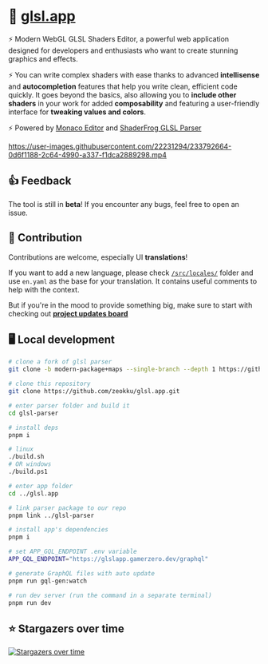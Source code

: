 # 🌅 [glsl.app](https://glsl.app)

⚡ Modern WebGL GLSL Shaders Editor, a powerful web application designed for developers and enthusiasts who want to create stunning graphics and effects.

⚡ You can write complex shaders with ease thanks to advanced **intellisense** and **autocompletion** features that help you write clean, efficient code quickly. It goes beyond the basics, also allowing you to **include other shaders** in your work for added **composability** and featuring a user-friendly interface for **tweaking values and colors**.

⚡ Powered by [Monaco Editor](https://github.com/microsoft/monaco-editor) and [ShaderFrog GLSL Parser](https://github.com/ShaderFrog/glsl-parser)



https://user-images.githubusercontent.com/22231294/233792664-0d6f1188-2c64-4990-a337-f1dca2889298.mp4



## 👍 Feedback

The tool is still in **beta**! If you encounter any bugs, feel free to open an issue.

## 📝 Contribution

Contributions are welcome, especially UI **translations**!

If you want to add a new language, please check [`/src/locales/`](https://github.com/zeokku/glsl.app/blob/main/frontend/src/locales/en.yaml) folder and use `en.yaml` as the base for your translation. It contains useful comments to help with the context.

But if you're in the mood to provide something big, make sure to start with checking out **[project updates board](https://github.com/orgs/zeokku/projects/2)**

## 🖥️ Local development

```sh
# clone a fork of glsl parser
git clone -b modern-package+maps --single-branch --depth 1 https://github.com/Lutymane/glsl-parser.git

# clone this repository
git clone https://github.com/zeokku/glsl.app.git

# enter parser folder and build it
cd glsl-parser

# install deps
pnpm i

# linux
./build.sh
# OR windows
./build.ps1

# enter app folder
cd ../glsl.app

# link parser package to our repo
pnpm link ../glsl-parser

# install app's dependencies
pnpm i

# set APP_GQL_ENDPOINT .env variable
APP_GQL_ENDPOINT="https://glslapp.gamerzero.dev/graphql"

# generate GraphQL files with auto update
pnpm run gql-gen:watch

# run dev server (run the command in a separate terminal)
pnpm run dev
```

## ⭐ Stargazers over time
[![Stargazers over time](https://starchart.cc/zeokku/glsl.app.svg?variant=adaptive)](https://starchart.cc/zeokku/glsl.app)
